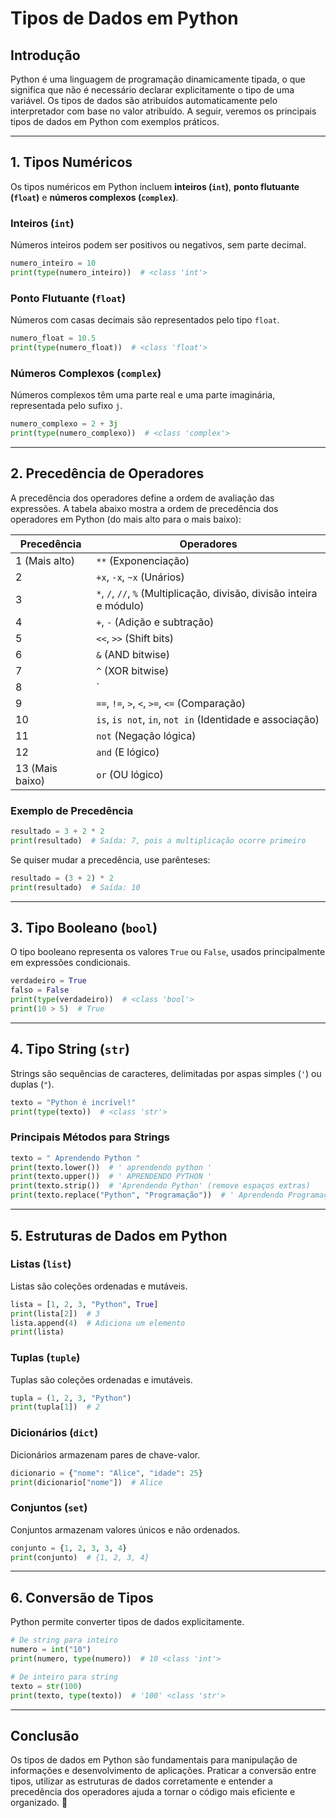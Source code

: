 # Tipos de Dados em Python

## Introdução
Python é uma linguagem de programação dinamicamente tipada, o que significa que não é necessário declarar explicitamente o tipo de uma variável. Os tipos de dados são atribuídos automaticamente pelo interpretador com base no valor atribuído. A seguir, veremos os principais tipos de dados em Python com exemplos práticos.

---

## 1. **Tipos Numéricos**
Os tipos numéricos em Python incluem **inteiros (`int`)**, **ponto flutuante (`float`)** e **números complexos (`complex`)**.

### **Inteiros (`int`)**
Números inteiros podem ser positivos ou negativos, sem parte decimal.
```python
numero_inteiro = 10
print(type(numero_inteiro))  # <class 'int'>
```

### **Ponto Flutuante (`float`)**
Números com casas decimais são representados pelo tipo `float`.
```python
numero_float = 10.5
print(type(numero_float))  # <class 'float'>
```

### **Números Complexos (`complex`)**
Números complexos têm uma parte real e uma parte imaginária, representada pelo sufixo `j`.
```python
numero_complexo = 2 + 3j
print(type(numero_complexo))  # <class 'complex'>
```

---

## 2. **Precedência de Operadores**
A precedência dos operadores define a ordem de avaliação das expressões. A tabela abaixo mostra a ordem de precedência dos operadores em Python (do mais alto para o mais baixo):

| Precedência | Operadores |
|-------------|-----------|
| 1 (Mais alto) | `**` (Exponenciação) |
| 2 | `+x`, `-x`, `~x` (Unários) |
| 3 | `*`, `/`, `//`, `%` (Multiplicação, divisão, divisão inteira e módulo) |
| 4 | `+`, `-` (Adição e subtração) |
| 5 | `<<`, `>>` (Shift bits) |
| 6 | `&` (AND bitwise) |
| 7 | `^` (XOR bitwise) |
| 8 | `|` (OR bitwise) |
| 9 | `==`, `!=`, `>`, `<`, `>=`, `<=` (Comparação) |
| 10 | `is`, `is not`, `in`, `not in` (Identidade e associação) |
| 11 | `not` (Negação lógica) |
| 12 | `and` (E lógico) |
| 13 (Mais baixo) | `or` (OU lógico) |

### **Exemplo de Precedência**
```python
resultado = 3 + 2 * 2
print(resultado)  # Saída: 7, pois a multiplicação ocorre primeiro
```

Se quiser mudar a precedência, use parênteses:
```python
resultado = (3 + 2) * 2
print(resultado)  # Saída: 10
```

---

## 3. **Tipo Booleano (`bool`)**
O tipo booleano representa os valores `True` ou `False`, usados principalmente em expressões condicionais.
```python
verdadeiro = True
falso = False
print(type(verdadeiro))  # <class 'bool'>
print(10 > 5)  # True
```

---

## 4. **Tipo String (`str`)**
Strings são sequências de caracteres, delimitadas por aspas simples (`'`) ou duplas (`"`).
```python
texto = "Python é incrível!"
print(type(texto))  # <class 'str'>
```

### **Principais Métodos para Strings**
```python
texto = " Aprendendo Python "
print(texto.lower())  # ' aprendendo python '
print(texto.upper())  # ' APRENDENDO PYTHON '
print(texto.strip())  # 'Aprendendo Python' (remove espaços extras)
print(texto.replace("Python", "Programação"))  # ' Aprendendo Programação '
```

---

## 5. **Estruturas de Dados em Python**

### **Listas (`list`)**
Listas são coleções ordenadas e mutáveis.
```python
lista = [1, 2, 3, "Python", True]
print(lista[2])  # 3
lista.append(4)  # Adiciona um elemento
print(lista)
```

### **Tuplas (`tuple`)**
Tuplas são coleções ordenadas e imutáveis.
```python
tupla = (1, 2, 3, "Python")
print(tupla[1])  # 2
```

### **Dicionários (`dict`)**
Dicionários armazenam pares de chave-valor.
```python
dicionario = {"nome": "Alice", "idade": 25}
print(dicionario["nome"])  # Alice
```

### **Conjuntos (`set`)**
Conjuntos armazenam valores únicos e não ordenados.
```python
conjunto = {1, 2, 3, 3, 4}
print(conjunto)  # {1, 2, 3, 4}
```

---

## 6. **Conversão de Tipos**
Python permite converter tipos de dados explicitamente.
```python
# De string para inteiro
numero = int("10")
print(numero, type(numero))  # 10 <class 'int'>

# De inteiro para string
texto = str(100)
print(texto, type(texto))  # '100' <class 'str'>
```

---

## Conclusão
Os tipos de dados em Python são fundamentais para manipulação de informações e desenvolvimento de aplicações. Praticar a conversão entre tipos, utilizar as estruturas de dados corretamente e entender a precedência dos operadores ajuda a tornar o código mais eficiente e organizado. 🚀

